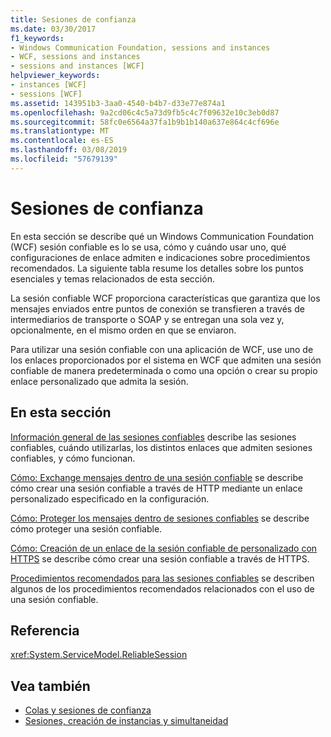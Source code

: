 ```yaml
---
title: Sesiones de confianza
ms.date: 03/30/2017
f1_keywords:
- Windows Communication Foundation, sessions and instances
- WCF, sessions and instances
- sessions and instances [WCF]
helpviewer_keywords:
- instances [WCF]
- sessions [WCF]
ms.assetid: 143951b3-3aa0-4540-b4b7-d33e77e874a1
ms.openlocfilehash: 9a2cd06c4c5a73d9fb5c4c7f09632e10c3eb0d87
ms.sourcegitcommit: 58fc0e6564a37fa1b9b1b140a637e864c4cf696e
ms.translationtype: MT
ms.contentlocale: es-ES
ms.lasthandoff: 03/08/2019
ms.locfileid: "57679139"
---
```

# <a name="reliable-sessions"></a>Sesiones de confianza

En esta sección se describe qué un Windows Communication Foundation (WCF) sesión confiable es lo se usa, cómo y cuándo usar uno, qué configuraciones de enlace admiten e indicaciones sobre procedimientos recomendados. La siguiente tabla resume los detalles sobre los puntos esenciales y temas relacionados de esta sección.

La sesión confiable WCF proporciona características que garantiza que los mensajes enviados entre puntos de conexión se transfieren a través de intermediarios de transporte o SOAP y se entregan una sola vez y, opcionalmente, en el mismo orden en que se enviaron.

Para utilizar una sesión confiable con una aplicación de WCF, use uno de los enlaces proporcionados por el sistema en WCF que admiten una sesión confiable de manera predeterminada o como una opción o crear su propio enlace personalizado que admita la sesión.

## <a name="in-this-section"></a>En esta sección

[Información general de las sesiones confiables](../../../../docs/framework/wcf/feature-details/reliable-sessions-overview.md) describe las sesiones confiables, cuándo utilizarlas, los distintos enlaces que admiten sesiones confiables, y cómo funcionan.

[Cómo: Exchange mensajes dentro de una sesión confiable](../../../../docs/framework/wcf/feature-details/how-to-exchange-messages-within-a-reliable-session.md) se describe cómo crear una sesión confiable a través de HTTP mediante un enlace personalizado especificado en la configuración.

[Cómo: Proteger los mensajes dentro de sesiones confiables](../../../../docs/framework/wcf/feature-details/how-to-secure-messages-within-reliable-sessions.md) se describe cómo proteger una sesión confiable.

[Cómo: Creación de un enlace de la sesión confiable de personalizado con HTTPS](../../../../docs/framework/wcf/feature-details/how-to-create-a-custom-reliable-session-binding-with-https.md) se describe cómo crear una sesión confiable a través de HTTPS.

[Procedimientos recomendados para las sesiones confiables](../../../../docs/framework/wcf/feature-details/best-practices-for-reliable-sessions.md) se describen algunos de los procedimientos recomendados relacionados con el uso de una sesión confiable.

## <a name="reference"></a>Referencia

<xref:System.ServiceModel.ReliableSession>

## <a name="see-also"></a>Vea también

- [Colas y sesiones de confianza](../../../../docs/framework/wcf/feature-details/queues-and-reliable-sessions.md)
- [Sesiones, creación de instancias y simultaneidad](../../../../docs/framework/wcf/feature-details/sessions-instancing-and-concurrency.md)
